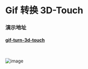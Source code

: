 # Gif 转换 3D-Touch

### 演示地址
#### [gif-turn-3d-touch](http://demo.chenzejiang.com/gif-turn-3d-touch)
<br/>

![image](http://img.chenzejiang.com/github/gif-turn-3d-touch/qrcode.png)